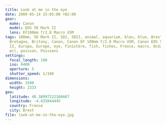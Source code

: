```yaml
---
title: Look at me in the eye
date: 2009-05-14 15:05:00 +02:00
gear:
  make: Canon
  model: EOS 5D Mark II
  lens: EF100mm f/2.8 Macro USM
tags: 100mm, 5D Mark II, 5D2, 5DII, animal, aquarium, bleu, blue, Brest,
  Bretagne, Britany, Canon, Canon EF 100mm f/2.8 Macro USM, Canon EOS 5D Mark
  II, Europa, Europe, eye, Finistère, fish, fishes, France, macro, Océanopolis,
  œil, poisson, Poissons
settings:
  focal_length: 100
  iso: 6400
  aperture: 5
  shutter_speed: 1/160
dimensions:
  width: 3500
  height: 2333
geo:
  latitude: 48.38997222166667
  longitude: -4.435844445
  country: France
  city: Brest
file: look-at-me-in-the-eye.jpg
---
```



